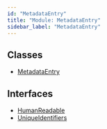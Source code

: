 ```yaml
---
id: "MetadataEntry"
title: "Module: MetadataEntry"
sidebar_label: "MetadataEntry"
---
```


## Classes

- [MetadataEntry](../../../../classes/API/Entities/MetadataEntry/MetadataEntry.md)

## Interfaces

- [HumanReadable](../../../../interfaces/API/Entities/MetadataEntry/HumanReadable/HumanReadable.md)
- [UniqueIdentifiers](../../../../interfaces/API/Entities/MetadataEntry/UniqueIdentifiers/UniqueIdentifiers.md)
